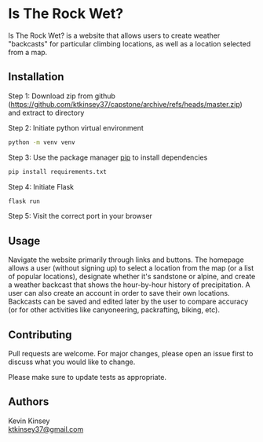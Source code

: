 # Is The Rock Wet?

Is The Rock Wet? is a website that allows users to create weather "backcasts" for particular climbing locations, as well as a location selected from a map.

## Installation

Step 1: Download zip from github (https://github.com/ktkinsey37/capstone/archive/refs/heads/master.zip) and extract to directory

Step 2: Initiate python virtual environment

```bash
python -m venv venv
```

Step 3: Use the package manager [pip](https://pip.pypa.io/en/stable/) to install dependencies

```bash
pip install requirements.txt
```

Step 4: Initiate Flask
```bash
flask run
```

Step 5: Visit the correct port in your browser

## Usage
Navigate the website primarily through links and buttons. The homepage allows a user (without signing up) to select a location from the map (or a list of popular locations), designate whether it's sandstone or alpine, and create a weather backcast that shows the hour-by-hour history of precipitation. A user can also create an account in order to save their own locations. Backcasts can be saved and edited later by the user to compare accuracy (or for other activities like canyoneering, packrafting, biking, etc).



## Contributing
Pull requests are welcome. For major changes, please open an issue first to discuss what you would like to change.

Please make sure to update tests as appropriate.

## Authors

Kevin Kinsey  
ktkinsey37@gmail.com